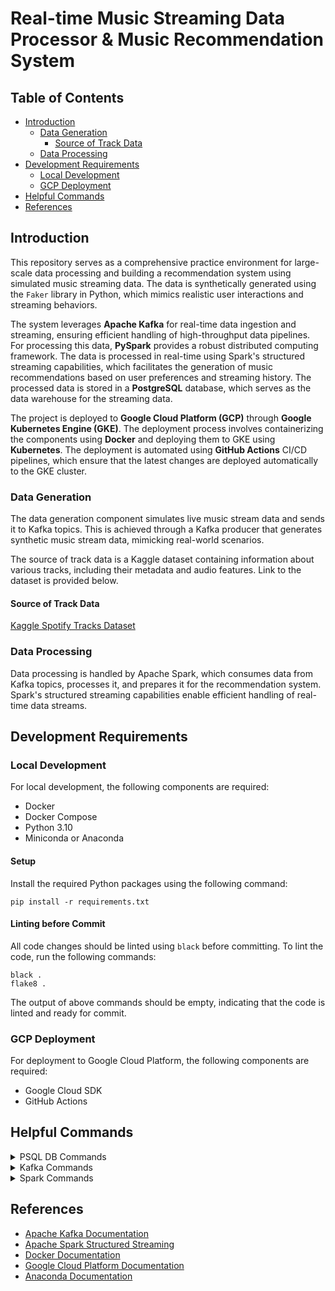 # Real-time Music Streaming Data Processor & Music Recommendation System

## Table of Contents

- [Introduction](#introduction)
    - [Data Generation](#data-generation)
        - [Source of Track Data](#source-of-track-data)
    - [Data Processing](#data-processing)
- [Development Requirements](#development-requirements)
    - [Local Development](#local-development)
    - [GCP Deployment](#gcp-deployment)
- [Helpful Commands](#helpful-commands)
- [References](#references)

## Introduction

This repository serves as a comprehensive practice environment for large-scale data processing and building a
recommendation system using simulated music streaming data. The data is synthetically generated using the `Faker`
library in Python, which mimics realistic user interactions and streaming behaviors.

The system leverages **Apache Kafka** for real-time data ingestion and streaming, ensuring efficient handling of
high-throughput data pipelines. For processing this data, **PySpark** provides a robust distributed
computing framework. The data is processed in real-time using Spark's structured streaming capabilities, which
facilitates the generation of music recommendations based on user preferences and streaming history. The processed data
is stored in a **PostgreSQL** database, which serves as the data warehouse for the streaming data.

The project is deployed to **Google Cloud Platform (GCP)** through **Google Kubernetes Engine (GKE)**. The deployment
process involves containerizing the components using **Docker** and deploying them to GKE using **Kubernetes**. The
deployment is automated using **GitHub Actions** CI/CD pipelines, which ensure that the latest changes are deployed
automatically to the GKE cluster.

### Data Generation

The data generation component simulates live music stream data and sends it to Kafka topics. This is achieved through a
Kafka producer that generates synthetic music stream data, mimicking real-world scenarios.

The source of track data is a Kaggle dataset containing information about various tracks, including their metadata and
audio features. Link to the dataset is provided below.

#### Source of Track Data

[Kaggle Spotify Tracks Dataset](
https://www.kaggle.com/datasets/maharshipandya/-spotify-tracks-dataset
)

### Data Processing

Data processing is handled by Apache Spark, which consumes data from Kafka topics, processes it, and prepares it for the
recommendation system. Spark's structured streaming capabilities enable efficient handling of real-time data streams.

## Development Requirements

### Local Development

For local development, the following components are required:

- Docker
- Docker Compose
- Python 3.10
- Miniconda or Anaconda

#### Setup

Install the required Python packages using the following command:

```shell
pip install -r requirements.txt
```

#### Linting before Commit

All code changes should be linted using `black` before committing. To lint the code, run the following commands:

```shell
black .
flake8 .
```

The output of above commands should be empty, indicating that the code is linted and ready for commit.

### GCP Deployment

For deployment to Google Cloud Platform, the following components are required:

- Google Cloud SDK
- GitHub Actions

## Helpful Commands

<details>
<summary>PSQL DB Commands</summary>

### Start DB Instance

```shell
docker-compose -f database/docker-compose.yml up -d --build
```

### Stop

```shell
docker-compose -f database/docker-compose.yml down
```

### Remove DB

```shell
docker rm musicDB
```

### Database Connection in Docker Container

```shell
psql -U pyspark -d music_db
```

</details>

<details>
<summary>Kafka  Commands</summary>

### Start Kafka Instance

```shell
docker-compose -f kafka/docker-compose.yml up -d --build
```

### Stop Kafka Instance

```shell
docker-compose -f kafka/docker-compose.yml down
```

</details>

<details>
<summary>Spark  Commands</summary>

### Start Spark Instance

```shell
docker-compose -f spark/docker-compose.yml up -d --build
```

### Stop Spark Instance

```shell
docker-compose -f spark/docker-compose.yml down
```

</details>

## References

- [Apache Kafka Documentation](https://kafka.apache.org/documentation/)
- [Apache Spark Structured Streaming](https://spark.apache.org/docs/latest/structured-streaming-programming-guide.html)
- [Docker Documentation](https://docs.docker.com/)
- [Google Cloud Platform Documentation](https://cloud.google.com/docs)
- [Anaconda Documentation](https://docs.anaconda.com/)